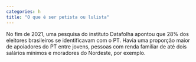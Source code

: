 ```yaml
---
categories: h
title: "O que é ser petista ou lulista"
---
```

No fim de 2021, uma pesquisa do instituto Datafolha apontou que 28% dos eleitores brasileiros se identificavam com o PT. Havia uma proporção maior de apoiadores do PT entre jovens, pessoas com renda familiar de até dois salários mínimos e moradores do Nordeste, por exemplo.